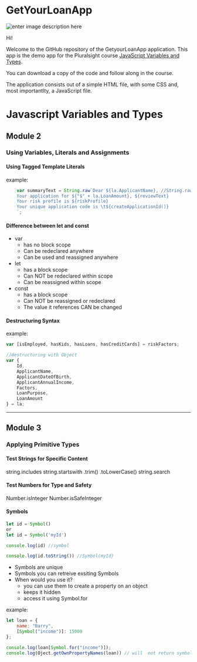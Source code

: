 # GetYourLoanApp

![enter image description here](https://www.pluralsight.com/content/dam/pluralsight/newsroom/brand-assets/logos/pluralsight-logo-vrt-color-2.png)  

Hi! 

Welcome to the GitHub repository of the GetyourLoanApp application.
This app is the demo app for the Pluralsight course [JavaScript Variables and Types](https://app.pluralsight.com/library/courses/javascript-variables-types/).

You can download a copy of the code and follow along in the course.

The application consists out of a simple HTML file, with some CSS and, most importantlty, a JavaScript file. 

# Javascript Variables and Types
## Module 2
### Using Variables, Literals and Assignments

#### Using Tagged Template Literals
example:
```javascript
    var summaryText = String.raw`Dear ${la.ApplicantName}, //String.raw is the tag
    Your application for ${"$" + la.LoanAmount}, ${reviewText}
    Your risk profile is ${riskProfile}
    Your unique application code is \t${createApplicationId()}
    `;
```

#### Difference between let and const

* var 
    - has no block scope
    - Can be redeclared anywhere
    - Can be used and reassigned anywhere
* let 
    - has a block scope
    - Can NOT be redeclared within scope
    - Can be reassigned within scope
* const 
    - has a block scope
    - Can NOT be reassigned or redeclared
    - The value it references CAN be changed

#### Destructuring Syntax

example:
```javascript 
var [isEmployed, hasKids, hasLoans, hasCreditCards] = riskFactors;

//destructuring with Object
var {
    Id,
    ApplicantName,
    ApplicantDateOfBirth,
    ApplicantAnnualIncome,
    Factors,
    LoanPurpose,
    LoanAmount
} = la;
```

-------------------------------------------------
## Module 3
### Applying Primitive Types

#### Test Strings for Specific Content
string.includes
string.startswith
.trim()
.toLowerCase()
string.search

#### Test Numbers for Type and Safety

Number.isInteger
Number.isSafeInteger

#### Symbols

```javascript
let id = Symbol()
or
let id = Symbol('myId')

console.log(id) //symbol

console.log(id.toString()) //Symbol(myId)
```

* Symbols are unique
* Symbols you can retreive exsiting Symbols
* When would you use it?
  - you can use them to create a property on an object
  - keeps it hidden
  - access it using Symbol.for

example:
```javascript
let loan = {
    name: "Barry",
    [Symbol("income")]: 15000
};

console.log(loan[Symbol.for("income")]);
console.log(Oject.getOwnPropertyNames(loan)) // will  not return symbol